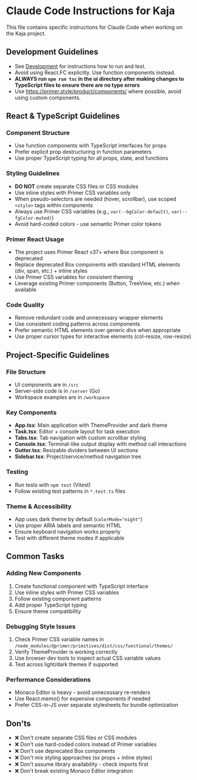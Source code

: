 # Claude Code Instructions for Kaja

This file contains specific instructions for Claude Code when working on the Kaja project.

## Development Guidelines

- See [Development](README.md#development) for instructions how to run and test.
- Avoid using React.FC explicitly. Use function components instead.
- **ALWAYS run `npm run tsc` in the ui directory after making changes to TypeScript files to ensure there are no type errors**
- Use https://primer.style/product/components/ where possible, avoid using custom components.

## React & TypeScript Guidelines

### Component Structure

- Use function components with TypeScript interfaces for props
- Prefer explicit prop destructuring in function parameters
- Use proper TypeScript typing for all props, state, and functions

### Styling Guidelines

- **DO NOT** create separate CSS files or CSS modules
- Use inline styles with Primer CSS variables only
- When pseudo-selectors are needed (hover, scrollbar), use scoped `<style>` tags within components
- Always use Primer CSS variables (e.g., `var(--bgColor-default)`, `var(--fgColor-muted)`)
- Avoid hard-coded colors - use semantic Primer color tokens

### Primer React Usage

- The project uses Primer React v37+ where Box component is deprecated
- Replace deprecated Box components with standard HTML elements (div, span, etc.) + inline styles
- Use Primer CSS variables for consistent theming
- Leverage existing Primer components (Button, TreeView, etc.) when available

### Code Quality

- Remove redundant code and unnecessary wrapper elements
- Use consistent coding patterns across components
- Prefer semantic HTML elements over generic divs when appropriate
- Use proper cursor types for interactive elements (col-resize, row-resize)

## Project-Specific Guidelines

### File Structure

- UI components are in `/src`
- Server-side code is in `/server` (Go)
- Workspace examples are in `/workspace`

### Key Components

- **App.tsx**: Main application with ThemeProvider and dark theme
- **Task.tsx**: Editor + console layout for task execution
- **Tabs.tsx**: Tab navigation with custom scrollbar styling
- **Console.tsx**: Terminal-like output display with method call interactions
- **Gutter.tsx**: Resizable dividers between UI sections
- **Sidebar.tsx**: Project/service/method navigation tree

### Testing

- Run tests with `npm test` (Vitest)
- Follow existing test patterns in `*.test.ts` files

### Theme & Accessibility

- App uses dark theme by default (`colorMode="night"`)
- Use proper ARIA labels and semantic HTML
- Ensure keyboard navigation works properly
- Test with different theme modes if applicable

## Common Tasks

### Adding New Components

1. Create functional component with TypeScript interface
2. Use inline styles with Primer CSS variables
3. Follow existing component patterns
4. Add proper TypeScript typing
5. Ensure theme compatibility

### Debugging Style Issues

1. Check Primer CSS variable names in `/node_modules/@primer/primitives/dist/css/functional/themes/`
2. Verify ThemeProvider is working correctly
3. Use browser dev tools to inspect actual CSS variable values
4. Test across light/dark themes if supported

### Performance Considerations

- Monaco Editor is heavy - avoid unnecessary re-renders
- Use React.memo() for expensive components if needed
- Prefer CSS-in-JS over separate stylesheets for bundle optimization

## Don'ts

- ❌ Don't create separate CSS files or CSS modules
- ❌ Don't use hard-coded colors instead of Primer variables
- ❌ Don't use deprecated Box components
- ❌ Don't mix styling approaches (sx props + inline styles)
- ❌ Don't assume library availability - check imports first
- ❌ Don't break existing Monaco Editor integration
